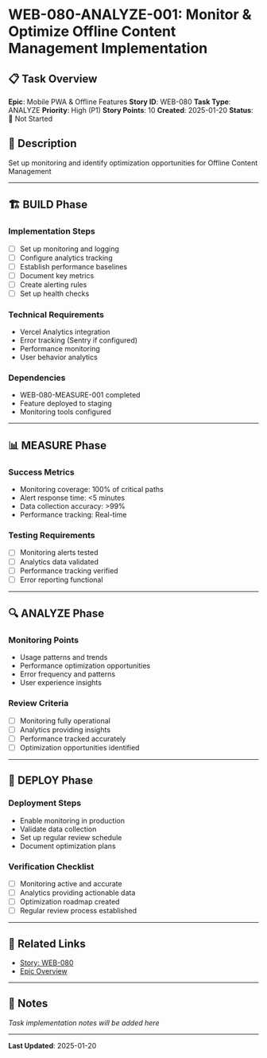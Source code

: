 # WEB-080-ANALYZE-001: Monitor & Optimize Offline Content Management Implementation

## 📋 Task Overview
**Epic**: Mobile PWA & Offline Features
**Story ID**: WEB-080
**Task Type**: ANALYZE
**Priority**: High (P1)
**Story Points**: 10
**Created**: 2025-01-20
**Status**: 🔴 Not Started

## 📝 Description
Set up monitoring and identify optimization opportunities for Offline Content Management

---

## 🏗️ BUILD Phase
### Implementation Steps
- [ ] Set up monitoring and logging
- [ ] Configure analytics tracking
- [ ] Establish performance baselines
- [ ] Document key metrics
- [ ] Create alerting rules
- [ ] Set up health checks

### Technical Requirements
- Vercel Analytics integration
- Error tracking (Sentry if configured)
- Performance monitoring
- User behavior analytics

### Dependencies
- WEB-080-MEASURE-001 completed
- Feature deployed to staging
- Monitoring tools configured

---

## 📊 MEASURE Phase
### Success Metrics
- Monitoring coverage: 100% of critical paths
- Alert response time: <5 minutes
- Data collection accuracy: >99%
- Performance tracking: Real-time

### Testing Requirements
- [ ] Monitoring alerts tested
- [ ] Analytics data validated
- [ ] Performance tracking verified
- [ ] Error reporting functional

---

## 🔍 ANALYZE Phase
### Monitoring Points
- Usage patterns and trends
- Performance optimization opportunities
- Error frequency and patterns
- User experience insights

### Review Criteria
- [ ] Monitoring fully operational
- [ ] Analytics providing insights
- [ ] Performance tracked accurately
- [ ] Optimization opportunities identified

---

## 🚀 DEPLOY Phase
### Deployment Steps
- Enable monitoring in production
- Validate data collection
- Set up regular review schedule
- Document optimization plans

### Verification Checklist
- [ ] Monitoring active and accurate
- [ ] Analytics providing actionable data
- [ ] Optimization roadmap created
- [ ] Regular review process established

---

## 🔗 Related Links
- [Story: WEB-080](../../../stories-by-epic/epic-08-mobile-pwa-offline/WEB-080-offline-content-management.md)
- [Epic Overview](../../../stories-by-epic/epic-08-mobile-pwa-offline/index.md)

---

## 📝 Notes
*Task implementation notes will be added here*

---
**Last Updated**: 2025-01-20